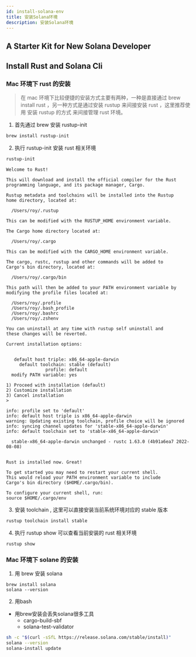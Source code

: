 ```yaml
---
id: install-solana-env
title: 安装Solana环境
description: 安装Solana环境
---
```


## A Starter Kit for New Solana Developer

## Install Rust and Solana Cli

### Mac 环境下 rust 的安装

> 在 mac 环境下比较便捷的安装方式主要有两种，一种是直接通过 brew install rust ，另一种方式是通过安装 rustup 来间接安装 rust ，这里推荐使用 安装 rustup 的方式 来间接管理 rust 环境。

1. 首先通过 brew 安装 rustup-init

```sh
brew install rustup-init
```

2. 执行 rustup-init 安装 rust 相关环境

```sh
rustup-init
```

```
Welcome to Rust!

This will download and install the official compiler for the Rust
programming language, and its package manager, Cargo.

Rustup metadata and toolchains will be installed into the Rustup
home directory, located at:

  /Users/roy/.rustup

This can be modified with the RUSTUP_HOME environment variable.

The Cargo home directory located at:

  /Users/roy/.cargo

This can be modified with the CARGO_HOME environment variable.

The cargo, rustc, rustup and other commands will be added to
Cargo's bin directory, located at:

  /Users/roy/.cargo/bin

This path will then be added to your PATH environment variable by
modifying the profile files located at:

  /Users/roy/.profile
  /Users/roy/.bash_profile
  /Users/roy/.bashrc
  /Users/roy/.zshenv

You can uninstall at any time with rustup self uninstall and
these changes will be reverted.

Current installation options:


   default host triple: x86_64-apple-darwin
     default toolchain: stable (default)
               profile: default
  modify PATH variable: yes

1) Proceed with installation (default)
2) Customize installation
3) Cancel installation
>

info: profile set to 'default'
info: default host triple is x86_64-apple-darwin
warning: Updating existing toolchain, profile choice will be ignored
info: syncing channel updates for 'stable-x86_64-apple-darwin'
info: default toolchain set to 'stable-x86_64-apple-darwin'

  stable-x86_64-apple-darwin unchanged - rustc 1.63.0 (4b91a6ea7 2022-08-08)


Rust is installed now. Great!

To get started you may need to restart your current shell.
This would reload your PATH environment variable to include
Cargo's bin directory ($HOME/.cargo/bin).

To configure your current shell, run:
source $HOME/.cargo/env

```

3. 安装 toolchain , 这里可以直接安装当前系统环境对应的 stable 版本

```sh
rustup toolchain install stable
```

4. 执行 rustup show 可以查看当前安装的 rust 相关环境

```
rustup show
```

### Mac 环境下 solane 的安装

1. 用 brew 安装 solana

```
brew install solana
solana --version
```

2. 用bash

-  用brew安装会丢失solana很多工具
    - cargo-build-sbf
    - solana-test-validator
```bash
sh -c "$(curl -sSfL https://release.solana.com/stable/install)"
solana --version
solana-install update
```
